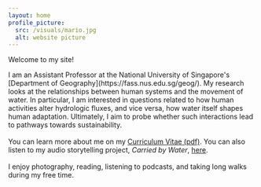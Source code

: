 ```yaml
---
layout: home
profile_picture:
  src: /visuals/mario.jpg
  alt: website picture
---
```


<p>
  Welcome to my site!
</p>
  I am an Assistant Professor at the National University of Singapore's [Department of Geography](https://fass.nus.edu.sg/geog/). My research looks at the relationships between human systems and the movement of water. In particular, I am interested in questions related to how human activities alter hydrologic fluxes, and vice versa, how water itself shapes human adaptation. Ultimately, I aim to probe whether such interactions lead to pathways towards sustainability.
  <br/><br/>
  You can learn more about me on my <a href="https://raw.githubusercontent.com/mariosorianojr/about/master/cv/Soriano_CV_06162022.pdf" target="_blank">Curriculum Vitae (pdf)</a>. You can also listen to my audio storytelling project, <i>Carried by Water</i>, <a href="https://open.spotify.com/show/2CefX8kILKjxqKNtNjrhap/" title="cbw">here</a>. 
  <br/><br/>
  I enjoy photography, reading, listening to podcasts, and taking long walks during my free time.
